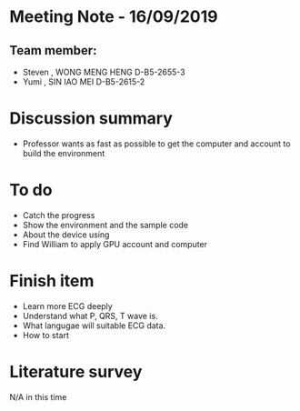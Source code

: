 # Meeting Note - 16/09/2019

## Team member:
- Steven , WONG MENG HENG D-B5-2655-3
- Yumi   , SIN IAO MEI    D-B5-2615-2

# Discussion summary
- Professor wants as fast as possible to get the computer and account to build the environment

# To do
- Catch the progress 
- Show the environment and the sample code
- About the device using 
- Find William to apply GPU account and computer

# Finish item
- Learn more ECG deeply
- Understand what P, QRS, T wave is.
- What langugae will suitable ECG data.
- How to start


# Literature survey
N/A in this time
